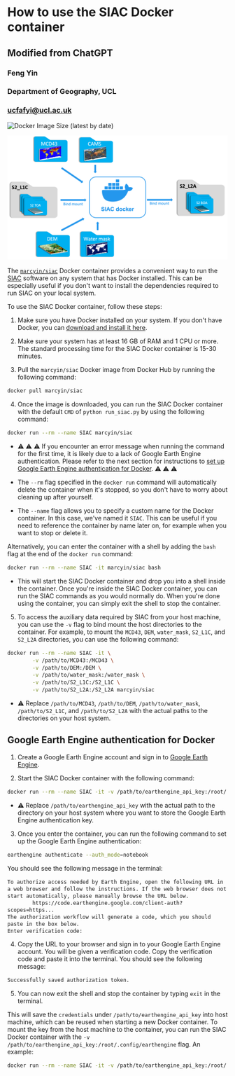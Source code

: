 # How to use the SIAC Docker container

## Modified from ChatGPT

### Feng Yin
### Department of Geography, UCL
### ucfafyi@ucl.ac.uk

![Docker Image Size (latest by date)](https://img.shields.io/docker/image-size/marcyin/siac)

![](siac_docker/siac_docker_diag.png)

The [`marcyin/siac`](https://hub.docker.com/r/marcyin/siac) Docker container provides a convenient way to run the [SIAC](https://github.com/marcyin/siac) software on any system that has Docker installed. This can be especially useful if you don't want to install the dependencies required to run SIAC on your local system.

To use the SIAC Docker container, follow these steps:

1. Make sure you have Docker installed on your system. If you don't have Docker, you can [download and install it here](https://www.docker.com/get-started/).

2. Make sure your system has at least 16 GB of RAM and 1 CPU or more. The standard processing time for the SIAC Docker container is 15-30 minutes.

3. Pull the `marcyin/siac` Docker image from Docker Hub by running the following command:
```bash
docker pull marcyin/siac
```


4. Once the image is downloaded, you can run the SIAC Docker container with the default `CMD` of `python run_siac.py` by using the following command:

```bash
docker run --rm --name SIAC marcyin/siac
```

* :warning: :warning: :warning: If you encounter an error message when running the command for the first time, it is likely due to a lack of Google Earth Engine authentication. Please refer to the next section for instructions to [set up Google Earth Engine authentication for Docker](<#Google-Earth-Engine-authentication-for-docker>). :warning: :warning: :warning:

* The `--rm` flag specified in the `docker run` command will automatically delete the container when it's stopped, so you don't have to worry about cleaning up after yourself.
* The `--name` flag allows you to specify a custom name for the Docker container. In this case, we've named it `SIAC`. This can be useful if you need to reference the container by name later on, for example when you want to stop or delete it. 


Alternatively, you can enter the container with a shell by adding the `bash` flag at the end of the `docker run` command:

```bash
docker run --rm --name SIAC -it marcyin/siac bash
```

* This will start the SIAC Docker container and drop you into a shell inside the container. Once you're inside the SIAC Docker container, you can run the SIAC commands as you would normally do. When you're done using the container, you can simply exit the shell to stop the container. 


5. To access the auxiliary data required by SIAC from your host machine, you can use the `-v` flag to bind mount the host directories to the container. For example, to mount the `MCD43`, `DEM`, `water_mask`, `S2_L1C`, and `S2_L2A` directories, you can use the following command:

```bash
docker run --rm --name SIAC -it \
        -v /path/to/MCD43:/MCD43 \
        -v /path/to/DEM:/DEM \
        -v /path/to/water_mask:/water_mask \
        -v /path/to/S2_L1C:/S2_L1C \
        -v /path/to/S2_L2A:/S2_L2A marcyin/siac
```


* :warning: Replace `/path/to/MCD43`, `/path/to/DEM`, `/path/to/water_mask`, `/path/to/S2_L1C`, and `/path/to/S2_L2A` with the actual paths to the directories on your host system.


## Google Earth Engine authentication for Docker

1. Create a Google Earth Engine account and sign in to [Google Earth Engine](https://earthengine.google.com/).
   
2. Start the SIAC Docker container with the following command:

```bash
docker run --rm --name SIAC -it -v /path/to/earthengine_api_key:/root/.config/earthengine marcyin/siac bash
```

* :warning: Replace `/path/to/earthengine_api_key` with the actual path to the directory on your host system where you want to store the Google Earth Engine authentication key.

3. Once you enter the container, you can run the following command to set up the Google Earth Engine authentication:

```bash
earthengine authenticate --auth_mode=notebook
```
You should see the following message in the terminal:
```console
To authorize access needed by Earth Engine, open the following URL in a web browser and follow the instructions. If the web browser does not start automatically, please manually browse the URL below.
        https://code.earthengine.google.com/client-auth?scopes=https...
The authorization workflow will generate a code, which you should paste in the box below.
Enter verification code:
```

4. Copy the URL to your browser and sign in to your Google Earth Engine account. You will be given a verification code. Copy the verification code and paste it into the terminal. You should see the following message:
```bash
Successfully saved authorization token.
```

5. You can now exit the shell and stop the container by typing `exit` in the terminal. 


This will save the `credentials` under `/path/to/earthengine_api_key` into host machine, which can be reused when starting a new Docker container. To mount the key from the host machine to the container, you can run the SIAC Docker container with the `-v /path/to/earthengine_api_key:/root/.config/earthengine` flag. An example:

```bash
docker run --rm --name SIAC -it -v /path/to/earthengine_api_key:/root/.config/earthengine marcyin/siac
```
